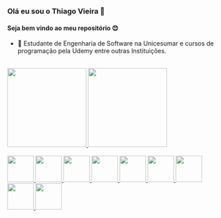 ### Olá eu sou o Thiago Vieira 👋
#### Seja bem vindo ao meu repositório 😊
- 🌱 Estudante de Engenharia de Software na Unicesumar e cursos de programação pela Udemy entre outras Instituições.
<br>
<div align="left">
  <a href="https://github.com/rafaballerini">
  <img height="180em" src="https://github-readme-stats.vercel.app/api?username=ThiagoCod&show_icons=true&theme=github_dark&include_all_commits=true&count_private=true"/>
  <img height="180em" src="https://github-readme-stats.vercel.app/api/top-langs/?username=Thiagocod&layout=compact&langs_count=7&theme=github_dark"/>
</div>
<br>
<div>
    <img height="60em" src="https://cdn.jsdelivr.net/gh/devicons/devicon/icons/html5/html5-original-wordmark.svg" />
    <img height="60em" src="https://cdn.jsdelivr.net/gh/devicons/devicon/icons/css3/css3-original-wordmark.svg" />
    <img height="60em" src="https://cdn.jsdelivr.net/gh/devicons/devicon/icons/bootstrap/bootstrap-original-wordmark.svg" />
    <img height="60em" src="https://cdn.jsdelivr.net/gh/devicons/devicon/icons/javascript/javascript-original.svg" />
    <img height="60em" src="https://cdn.jsdelivr.net/gh/devicons/devicon/icons/typescript/typescript-original.svg" />
    <img height="60em" src="https://cdn.jsdelivr.net/gh/devicons/devicon/icons/nodejs/nodejs-original.svg" />
    <img height="60em" src="https://cdn.jsdelivr.net/gh/devicons/devicon/icons/mysql/mysql-original-wordmark.svg" />
    <img height="60em" src="https://cdn.jsdelivr.net/gh/devicons/devicon/icons/react/react-original-wordmark.svg" />
    <img height="60em" src="https://cdn.jsdelivr.net/gh/devicons/devicon/icons/firebase/firebase-plain-wordmark.svg" />        
</div>
  
  
  
  
  
  
  
  
  
  
  
  
  
  
  
  
  
  
  <!--
**Thiagocod/Thiagocod** is a ✨ _special_ ✨ repository because its `README.md` (this file) appears on your GitHub profile.

Here are some ideas to get you started:

- 🔭 I’m currently working on ...

- 👯 I’m looking to collaborate on ...
- 🤔 I’m looking for help with ...
- 💬 Ask me about ...
- 📫 How to reach me: ...
- 😄 Pronouns: ...
- ⚡ Fun fact: ...
-->
